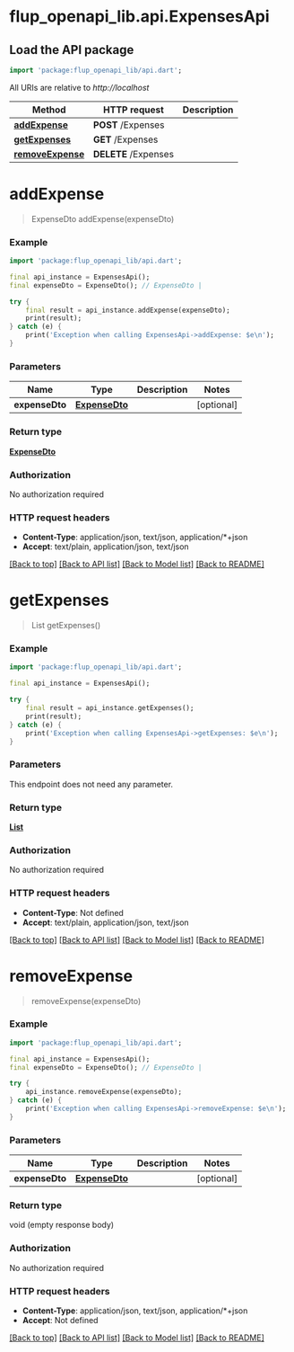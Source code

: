 # flup_openapi_lib.api.ExpensesApi

## Load the API package
```dart
import 'package:flup_openapi_lib/api.dart';
```

All URIs are relative to *http://localhost*

Method | HTTP request | Description
------------- | ------------- | -------------
[**addExpense**](ExpensesApi.md#addexpense) | **POST** /Expenses | 
[**getExpenses**](ExpensesApi.md#getexpenses) | **GET** /Expenses | 
[**removeExpense**](ExpensesApi.md#removeexpense) | **DELETE** /Expenses | 


# **addExpense**
> ExpenseDto addExpense(expenseDto)



### Example
```dart
import 'package:flup_openapi_lib/api.dart';

final api_instance = ExpensesApi();
final expenseDto = ExpenseDto(); // ExpenseDto | 

try {
    final result = api_instance.addExpense(expenseDto);
    print(result);
} catch (e) {
    print('Exception when calling ExpensesApi->addExpense: $e\n');
}
```

### Parameters

Name | Type | Description  | Notes
------------- | ------------- | ------------- | -------------
 **expenseDto** | [**ExpenseDto**](ExpenseDto.md)|  | [optional] 

### Return type

[**ExpenseDto**](ExpenseDto.md)

### Authorization

No authorization required

### HTTP request headers

 - **Content-Type**: application/json, text/json, application/*+json
 - **Accept**: text/plain, application/json, text/json

[[Back to top]](#) [[Back to API list]](../README.md#documentation-for-api-endpoints) [[Back to Model list]](../README.md#documentation-for-models) [[Back to README]](../README.md)

# **getExpenses**
> List<ExpenseDto> getExpenses()



### Example
```dart
import 'package:flup_openapi_lib/api.dart';

final api_instance = ExpensesApi();

try {
    final result = api_instance.getExpenses();
    print(result);
} catch (e) {
    print('Exception when calling ExpensesApi->getExpenses: $e\n');
}
```

### Parameters
This endpoint does not need any parameter.

### Return type

[**List<ExpenseDto>**](ExpenseDto.md)

### Authorization

No authorization required

### HTTP request headers

 - **Content-Type**: Not defined
 - **Accept**: text/plain, application/json, text/json

[[Back to top]](#) [[Back to API list]](../README.md#documentation-for-api-endpoints) [[Back to Model list]](../README.md#documentation-for-models) [[Back to README]](../README.md)

# **removeExpense**
> removeExpense(expenseDto)



### Example
```dart
import 'package:flup_openapi_lib/api.dart';

final api_instance = ExpensesApi();
final expenseDto = ExpenseDto(); // ExpenseDto | 

try {
    api_instance.removeExpense(expenseDto);
} catch (e) {
    print('Exception when calling ExpensesApi->removeExpense: $e\n');
}
```

### Parameters

Name | Type | Description  | Notes
------------- | ------------- | ------------- | -------------
 **expenseDto** | [**ExpenseDto**](ExpenseDto.md)|  | [optional] 

### Return type

void (empty response body)

### Authorization

No authorization required

### HTTP request headers

 - **Content-Type**: application/json, text/json, application/*+json
 - **Accept**: Not defined

[[Back to top]](#) [[Back to API list]](../README.md#documentation-for-api-endpoints) [[Back to Model list]](../README.md#documentation-for-models) [[Back to README]](../README.md)

